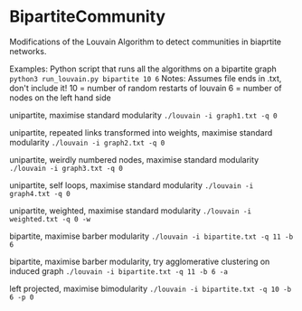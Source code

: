# BipartiteCommunity
Modifications of the Louvain Algorithm to detect communities in biaprtite networks.

Examples:
Python script that runs all the algorithms on a bipartite graph
```python3 run_louvain.py bipartite 10 6```
Notes: 
	Assumes file ends in .txt, don't include it!
	10 = number of random restarts of louvain
	6 = number of nodes on the left hand side

unipartite, maximise standard modularity
```./louvain -i graph1.txt -q 0```

unipartite, repeated links transformed into weights, maximise standard modularity
```./louvain -i graph2.txt -q 0```

unipartite, weirdly numbered nodes, maximise standard modularity
```./louvain -i graph3.txt -q 0```

unipartite, self loops, maximise standard modularity
```./louvain -i graph4.txt -q 0```

unipartite, weighted, maximise standard modularity
```./louvain -i weighted.txt -q 0 -w```

bipartite, maximise barber modularity
```./louvain -i bipartite.txt -q 11 -b 6```

bipartite, maximise barber modularity, try agglomerative clustering on induced graph
```./louvain -i bipartite.txt -q 11 -b 6 -a```

left projected, maximise bimodularity
```./louvain -i bipartite.txt -q 10 -b 6 -p 0```


